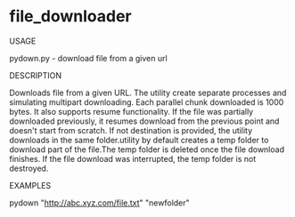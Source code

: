 # file_downloader

USAGE

pydown.py - download file from a given url

DESCRIPTION

Downloads file from a given URL. The utility create separate processes and simulating multipart downloading. Each parallel chunk downloaded is 1000 bytes. It also supports resume functionality. If the file was partially downloaded previously, it resumes download from the previous point and doesn't start from scratch. If not destination is provided, the utility downloads in the same folder.utility by default creates a temp folder to download part of the file.The temp folder is deleted once the file download finishes. If the file download was interrupted, the temp folder is not destroyed.

EXAMPLES

pydown "http://abc.xyz.com/file.txt" "newfolder"
